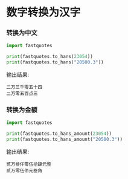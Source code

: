 # 数字转换为汉字

### 转换为中文

```py
import fastquotes

print(fastquotes.to_hans(23054))
print(fastquotes.to_hans("20500.3"))
```

输出结果:

```
二万三千零五十四
二万零五百点三
```



### 转换为金额 

```py
import fastquotes

print(fastquotes.to_hans_amount(23054))
print(fastquotes.to_hans_amount("20500.3"))
```

输出结果:

```
贰万叁仟零伍拾肆元整
贰万零伍佰元叁角
```

